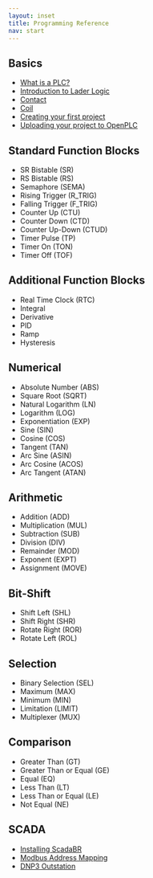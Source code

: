 ```yaml
---
layout: inset
title: Programming Reference
nav: start
---
```


## Basics

- [What is a PLC?](basics/what-is-a-plc)
- [Introduction to Lader Logic](basics/introduction-to-ladder-logic)
- [Contact](basics/contact)
- [Coil](basics/coil)
- [Creating your first project](basics/first-project)
- [Uploading your project to OpenPLC](basics/upload)

## Standard Function Blocks

- SR Bistable (SR)
- RS Bistable (RS)
- Semaphore (SEMA)
- Rising Trigger (R_TRIG)
- Falling Trigger (F_TRIG)
- Counter Up (CTU)
- Counter Down (CTD)
- Counter Up-Down (CTUD)
- Timer Pulse (TP)
- Timer On (TON)
- Timer Off (TOF)

## Additional Function Blocks

- Real Time Clock (RTC)
- Integral
- Derivative
- PID
- Ramp
- Hysteresis

## Numerical

- Absolute Number (ABS)
- Square Root (SQRT)
- Natural Logarithm (LN)
- Logarithm (LOG)
- Exponentiation (EXP)
- Sine (SIN)
- Cosine (COS)
- Tangent (TAN)
- Arc Sine (ASIN)
- Arc Cosine (ACOS)
- Arc Tangent (ATAN)

## Arithmetic

- Addition (ADD)
- Multiplication (MUL)
- Subtraction (SUB)
- Division (DIV)
- Remainder (MOD)
- Exponent (EXPT)
- Assignment (MOVE)

## Bit-Shift

- Shift Left (SHL)
- Shift Right (SHR)
- Rotate Right (ROR)
- Rotate Left (ROL)

## Selection

- Binary Selection (SEL)
- Maximum (MAX)
- Minimum (MIN)
- Limitation (LIMIT)
- Multiplexer (MUX)

## Comparison

- Greater Than (GT)
- Greater Than or Equal (GE)
- Equal (EQ)
- Less Than (LT)
- Less Than or Equal (LE)
- Not Equal (NE)

## SCADA

- [Installing ScadaBR](scadabr)
- [Modbus Address Mapping](modbus)
- [DNP3 Outstation](dnp3s)
